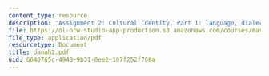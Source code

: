 ```yaml
---
content_type: resource
description: 'Assignment 2: Cultural Identity. Part 1: language, dialects and email'
file: https://ol-ocw-studio-app-production.s3.amazonaws.com/courses/mas-963-techno-identity-who-we-are-and-how-we-perceive-ourselves-and-others-spring-2002/6640765c49489b310ee2107f252f798a_danah2.pdf
file_type: application/pdf
resourcetype: Document
title: danah2.pdf
uid: 6640765c-4948-9b31-0ee2-107f252f798a
---
```

